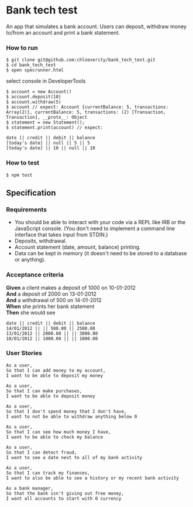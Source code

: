 # Bank tech test

An app that simulates a bank account. Users can deposit, withdraw money to/from an account and print a bank statement.

### How to run
```
$ git clone git@github.com:chloeverity/bank_tech_test.git
$ cd bank_tech_test
$ open specrunner.html
```
select console in DeveloperTools

```
$ account = new Account()
$ account.deposit(10)
$ account.withdraw(5)
$ account // expect: Account {currentBalance: 5, transactions: Array(2)}, currentBalance: 5, transactions: (2) [Transaction, Transaction], __proto__: Object
$ statement = new Statement();
$ statement.print(account) // expect: 

date || credit || debit || balance
[today's date] || null || 5 || 5
[today's date] || 10 || null || 10
```

### How to test

```
$ npm test
```

## Specification

### Requirements

* You should be able to interact with your code via a REPL like IRB or the JavaScript console.  (You don't need to implement a command line interface that takes input from STDIN.)
* Deposits, withdrawal.
* Account statement (date, amount, balance) printing.
* Data can be kept in memory (it doesn't need to be stored to a database or anything).

### Acceptance criteria

**Given** a client makes a deposit of 1000 on 10-01-2012  
**And** a deposit of 2000 on 13-01-2012  
**And** a withdrawal of 500 on 14-01-2012  
**When** she prints her bank statement  
**Then** she would see

```
date || credit || debit || balance
14/01/2012 || || 500.00 || 2500.00
13/01/2012 || 2000.00 || || 3000.00
10/01/2012 || 1000.00 || || 1000.00
```

### User Stories
```
As a user,
So that I can add money to my account,
I want to be able to deposit my money

As a user,
So that I can make purchases,
I want to be able to deposit money

As a user,
So that I don't spend money that I don't have,
I want to not be able to withdraw anything below 0

As a user,
So that I can see how much money I have,
I want to be able to check my balance

As a user,
So that I can detect fraud,
I want to see a date next to all of my bank activity

As a user,
So that I can track my finances,
I want to also be able to see a history or my recent bank activity

As a bank manager,
So that the bank isn't giving out free money,
I want all accounts to start with 0 currency
```





